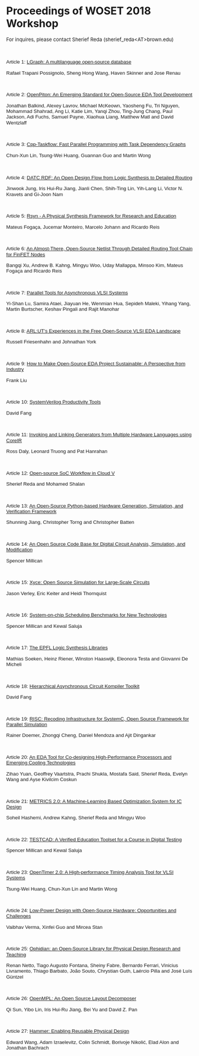 # Proceedings of WOSET 2018 Workshop

<p class=MsoNormalCxSpMiddle><span lang=EN style='font-size:10.0pt;line-height:
115%;mso-bidi-font-weight:bold'>For inquires, please contact Sherief Reda
(sherief_reda&lt;AT&gt;brown.edu)<o:p></o:p></span></p>

<p class=MsoNormalCxSpMiddle><span lang=EN><o:p>&nbsp;</o:p></span></p>

<p class=MsoNormalCxSpMiddle><span lang=EN style='font-size:10.0pt;line-height:
115%;font-family:"Verdana",sans-serif;mso-fareast-font-family:Verdana;
mso-bidi-font-family:Verdana'>Article 1: <a href="PDFs/a1.pdf"><span
style='text-decoration:none;text-underline:none'>LGraph: A multilanguage
open-source database</span></a><o:p></o:p></span></p>

<p class=MsoNormalCxSpMiddle><span lang=EN style='font-size:10.0pt;line-height:
115%;font-family:"Verdana",sans-serif;mso-fareast-font-family:Verdana;
mso-bidi-font-family:Verdana'>Rafael Trapani Possignolo, Sheng Hong Wang, Haven
Skinner and Jose Renau<o:p></o:p></span></p>

<p class=MsoNormalCxSpMiddle><span lang=EN style='font-size:10.0pt;line-height:
115%;font-family:"Verdana",sans-serif;mso-fareast-font-family:Verdana;
mso-bidi-font-family:Verdana'><o:p>&nbsp;</o:p></span></p>

<p class=MsoNormalCxSpMiddle><span lang=EN style='font-size:10.0pt;line-height:
115%;font-family:"Verdana",sans-serif;mso-fareast-font-family:Verdana;
mso-bidi-font-family:Verdana'>Article 2: <a href="PDFs/a2.pdf"><span
style='text-decoration:none;text-underline:none'>OpenPiton: An Emerging
Standard for Open-Source EDA Tool Development</span></a><o:p></o:p></span></p>

<p class=MsoNormalCxSpMiddle><span lang=EN style='font-size:10.0pt;line-height:
115%;font-family:"Verdana",sans-serif;mso-fareast-font-family:Verdana;
mso-bidi-font-family:Verdana'>Jonathan Balkind, Alexey Lavrov, Michael McKeown,
Yaosheng Fu, Tri Nguyen, Mohammad Shahrad, Ang Li, Katie Lim, Yanqi Zhou,
Ting-Jung Chang, Paul Jackson, Adi Fuchs, Samuel Payne, Xiaohua Liang, Matthew
Matl and David Wentzlaff<o:p></o:p></span></p>

<p class=MsoNormalCxSpMiddle><span lang=EN style='font-size:10.0pt;line-height:
115%;font-family:"Verdana",sans-serif;mso-fareast-font-family:Verdana;
mso-bidi-font-family:Verdana'><o:p>&nbsp;</o:p></span></p>

<p class=MsoNormalCxSpMiddle><span lang=EN style='font-size:10.0pt;line-height:
115%;font-family:"Verdana",sans-serif;mso-fareast-font-family:Verdana;
mso-bidi-font-family:Verdana'>Article 3: <a href="PDFs/a3.pdf"><span
style='text-decoration:none;text-underline:none'>Cpp-Taskflow: Fast Parallel
Programming with Task Dependency Graphs</span></a><o:p></o:p></span></p>

<p class=MsoNormalCxSpMiddle><span lang=EN style='font-size:10.0pt;line-height:
115%;font-family:"Verdana",sans-serif;mso-fareast-font-family:Verdana;
mso-bidi-font-family:Verdana'>Chun-Xun Lin, Tsung-Wei Huang, Guannan Guo and
Martin Wong<o:p></o:p></span></p>

<p class=MsoNormalCxSpMiddle><span lang=EN><o:p>&nbsp;</o:p></span></p>

<p class=MsoNormalCxSpMiddle><span lang=EN style='font-size:10.0pt;line-height:
115%;font-family:"Verdana",sans-serif;mso-fareast-font-family:Verdana;
mso-bidi-font-family:Verdana'>Article 4: <a href="PDFs/a4.pdf"><span
style='text-decoration:none;text-underline:none'>DATC RDF: An Open Design Flow
from Logic Synthesis to Detailed Routing</span></a><o:p></o:p></span></p>

<p class=MsoNormalCxSpMiddle><span lang=EN style='font-size:10.0pt;line-height:
115%;font-family:"Verdana",sans-serif;mso-fareast-font-family:Verdana;
mso-bidi-font-family:Verdana'>Jinwook Jung, Iris Hui-Ru Jiang, Jianli Chen,
Shih-Ting Lin, Yih-Lang Li, Victor N. Kravets and Gi-Joon Nam<o:p></o:p></span></p>

<p class=MsoNormalCxSpMiddle><span lang=EN style='font-size:10.0pt;line-height:
115%;font-family:"Verdana",sans-serif;mso-fareast-font-family:Verdana;
mso-bidi-font-family:Verdana'><o:p>&nbsp;</o:p></span></p>

<p class=MsoNormalCxSpMiddle><span lang=EN style='font-size:10.0pt;line-height:
115%;font-family:"Verdana",sans-serif;mso-fareast-font-family:Verdana;
mso-bidi-font-family:Verdana'>Article 5: <a href="PDFs/a5.pdf"><span
style='text-decoration:none;text-underline:none'>Rsyn - A Physical Synthesis
Framework for Research and Education</span></a><o:p></o:p></span></p>

<p class=MsoNormalCxSpMiddle><span lang=EN style='font-size:10.0pt;line-height:
115%;font-family:"Verdana",sans-serif;mso-fareast-font-family:Verdana;
mso-bidi-font-family:Verdana'>Mateus Fogaça, Jucemar Monteiro, Marcelo Johann
and Ricardo Reis<o:p></o:p></span></p>

<p class=MsoNormalCxSpMiddle><span lang=EN style='font-size:10.0pt;line-height:
115%;font-family:"Verdana",sans-serif;mso-fareast-font-family:Verdana;
mso-bidi-font-family:Verdana'><o:p>&nbsp;</o:p></span></p>

<p class=MsoNormalCxSpMiddle><span lang=EN style='font-size:10.0pt;line-height:
115%;font-family:"Verdana",sans-serif;mso-fareast-font-family:Verdana;
mso-bidi-font-family:Verdana'>Article 6: <a href="PDFs/a6.pdf"><span
style='text-decoration:none;text-underline:none'>An Almost-There, Open-Source
Netlist Through Detailed Routing Tool Chain for FinFET Nodes</span></a><o:p></o:p></span></p>

<p class=MsoNormalCxSpMiddle><span lang=EN style='font-size:10.0pt;line-height:
115%;font-family:"Verdana",sans-serif;mso-fareast-font-family:Verdana;
mso-bidi-font-family:Verdana'>Bangqi Xu, Andrew B. Kahng, Mingyu Woo, Uday
Mallappa, Minsoo Kim, Mateus Fogaça and Ricardo Reis<o:p></o:p></span></p>

<p class=MsoNormalCxSpMiddle><span lang=EN style='font-size:10.0pt;line-height:
115%;font-family:"Verdana",sans-serif;mso-fareast-font-family:Verdana;
mso-bidi-font-family:Verdana'><o:p>&nbsp;</o:p></span></p>

<p class=MsoNormalCxSpMiddle><span lang=EN style='font-size:10.0pt;line-height:
115%;font-family:"Verdana",sans-serif;mso-fareast-font-family:Verdana;
mso-bidi-font-family:Verdana'>Article 7: <a href="PDFs/a7.pdf"><span
style='text-decoration:none;text-underline:none'>Parallel Tools for
Asynchronous VLSI Systems</span></a><o:p></o:p></span></p>

<p class=MsoNormalCxSpMiddle><span lang=EN style='font-size:10.0pt;line-height:
115%;font-family:"Verdana",sans-serif;mso-fareast-font-family:Verdana;
mso-bidi-font-family:Verdana'>Yi-Shan Lu, Samira Ataei, Jiayuan He, Wenmian
Hua, Sepideh Maleki, Yihang Yang, Martin Burtscher, Keshav Pingali and Rajit
Manohar<o:p></o:p></span></p>

<p class=MsoNormalCxSpMiddle><span lang=EN style='font-size:10.0pt;line-height:
115%;font-family:"Verdana",sans-serif;mso-fareast-font-family:Verdana;
mso-bidi-font-family:Verdana'><o:p>&nbsp;</o:p></span></p>

<p class=MsoNormalCxSpMiddle><span lang=EN style='font-size:10.0pt;line-height:
115%;font-family:"Verdana",sans-serif;mso-fareast-font-family:Verdana;
mso-bidi-font-family:Verdana'>Article 8: <a href="PDFs/a8.pdf"><span class=GramE><span
style='text-decoration:none;text-underline:none'>ARL:UT’s</span></span><span
style='text-decoration:none;text-underline:none'> Experiences in the Free
Open-Source VLSI EDA Landscape</span></a><o:p></o:p></span></p>

<p class=MsoNormalCxSpMiddle><span lang=EN style='font-size:10.0pt;line-height:
115%;font-family:"Verdana",sans-serif;mso-fareast-font-family:Verdana;
mso-bidi-font-family:Verdana'>Russell Friesenhahn and Johnathan York<o:p></o:p></span></p>

<p class=MsoNormalCxSpMiddle><span lang=EN style='font-size:10.0pt;line-height:
115%;font-family:"Verdana",sans-serif;mso-fareast-font-family:Verdana;
mso-bidi-font-family:Verdana'><o:p>&nbsp;</o:p></span></p>

<p class=MsoNormalCxSpMiddle><span lang=EN style='font-size:10.0pt;line-height:
115%;font-family:"Verdana",sans-serif;mso-fareast-font-family:Verdana;
mso-bidi-font-family:Verdana'>Article 9: <a href="PDFs/a9.pdf"><span
style='text-decoration:none;text-underline:none'>How to Make Open-Source EDA
Project Sustainable: A Perspective from Industry</span></a><o:p></o:p></span></p>

<p class=MsoNormalCxSpMiddle><span lang=EN style='font-size:10.0pt;line-height:
115%;font-family:"Verdana",sans-serif;mso-fareast-font-family:Verdana;
mso-bidi-font-family:Verdana'>Frank Liu<o:p></o:p></span></p>

<p class=MsoNormalCxSpMiddle><span lang=EN style='font-size:10.0pt;line-height:
115%;font-family:"Verdana",sans-serif;mso-fareast-font-family:Verdana;
mso-bidi-font-family:Verdana'><o:p>&nbsp;</o:p></span></p>

<p class=MsoNormalCxSpMiddle><span lang=EN style='font-size:10.0pt;line-height:
115%;font-family:"Verdana",sans-serif;mso-fareast-font-family:Verdana;
mso-bidi-font-family:Verdana'>Article 10: <a href="PDFs/a10.pdf"><span
style='text-decoration:none;text-underline:none'>SystemVerilog Productivity
Tools</span></a><o:p></o:p></span></p>

<p class=MsoNormalCxSpMiddle><span lang=EN style='font-size:10.0pt;line-height:
115%;font-family:"Verdana",sans-serif;mso-fareast-font-family:Verdana;
mso-bidi-font-family:Verdana'>David Fang<o:p></o:p></span></p>

<p class=MsoNormalCxSpMiddle><span lang=EN style='font-size:10.0pt;line-height:
115%;font-family:"Verdana",sans-serif;mso-fareast-font-family:Verdana;
mso-bidi-font-family:Verdana'><o:p>&nbsp;</o:p></span></p>

<p class=MsoNormalCxSpMiddle><span lang=EN style='font-size:10.0pt;line-height:
115%;font-family:"Verdana",sans-serif;mso-fareast-font-family:Verdana;
mso-bidi-font-family:Verdana'>Article 11: <a href="PDFs/a11.pdf"><span
style='text-decoration:none;text-underline:none'>Invoking and Linking
Generators from Multiple Hardware Languages using CoreIR</span></a><o:p></o:p></span></p>

<p class=MsoNormalCxSpMiddle><span lang=EN style='font-size:10.0pt;line-height:
115%;font-family:"Verdana",sans-serif;mso-fareast-font-family:Verdana;
mso-bidi-font-family:Verdana'>Ross Daly, Leonard Truong and Pat Hanrahan<o:p></o:p></span></p>

<p class=MsoNormalCxSpMiddle><span lang=EN style='font-size:10.0pt;line-height:
115%;font-family:"Verdana",sans-serif;mso-fareast-font-family:Verdana;
mso-bidi-font-family:Verdana'><o:p>&nbsp;</o:p></span></p>

<p class=MsoNormalCxSpMiddle><span lang=EN style='font-size:10.0pt;line-height:
115%;font-family:"Verdana",sans-serif;mso-fareast-font-family:Verdana;
mso-bidi-font-family:Verdana'>Article 12: <a href="PDFs/a12.pdf"><span
style='text-decoration:none;text-underline:none'>Open-source SoC Workflow in
Cloud V</span></a><span style='mso-tab-count:1'> </span><o:p></o:p></span></p>

<p class=MsoNormalCxSpMiddle><span lang=EN style='font-size:10.0pt;line-height:
115%;font-family:"Verdana",sans-serif;mso-fareast-font-family:Verdana;
mso-bidi-font-family:Verdana'>Sherief Reda and Mohamed Shalan<o:p></o:p></span></p>

<p class=MsoNormalCxSpMiddle><span lang=EN style='font-size:10.0pt;line-height:
115%;font-family:"Verdana",sans-serif;mso-fareast-font-family:Verdana;
mso-bidi-font-family:Verdana'><o:p>&nbsp;</o:p></span></p>

<p class=MsoNormalCxSpMiddle><span lang=EN style='font-size:10.0pt;line-height:
115%;font-family:"Verdana",sans-serif;mso-fareast-font-family:Verdana;
mso-bidi-font-family:Verdana'>Article 13: <a href="PDFs/a13.pdf"><span
style='text-decoration:none;text-underline:none'>An Open-Source Python-based
Hardware Generation, Simulation, and Verification Framework</span></a><o:p></o:p></span></p>

<p class=MsoNormalCxSpMiddle><span lang=EN style='font-size:10.0pt;line-height:
115%;font-family:"Verdana",sans-serif;mso-fareast-font-family:Verdana;
mso-bidi-font-family:Verdana'>Shunning Jiang, Christopher Torng and Christopher
Batten<o:p></o:p></span></p>

<p class=MsoNormalCxSpMiddle><span lang=EN style='font-size:10.0pt;line-height:
115%;font-family:"Verdana",sans-serif;mso-fareast-font-family:Verdana;
mso-bidi-font-family:Verdana'><o:p>&nbsp;</o:p></span></p>

<p class=MsoNormalCxSpMiddle><span lang=EN style='font-size:10.0pt;line-height:
115%;font-family:"Verdana",sans-serif;mso-fareast-font-family:Verdana;
mso-bidi-font-family:Verdana'>Article 14: <a href="PDFs/a14.pdf"><span
style='text-decoration:none;text-underline:none'>An Open Source Code Base for
Digital Circuit Analysis, Simulation, and Modification</span></a><o:p></o:p></span></p>

<p class=MsoNormalCxSpMiddle><span lang=EN style='font-size:10.0pt;line-height:
115%;font-family:"Verdana",sans-serif;mso-fareast-font-family:Verdana;
mso-bidi-font-family:Verdana'>Spencer Millican<o:p></o:p></span></p>

<p class=MsoNormalCxSpMiddle><span lang=EN style='font-size:10.0pt;line-height:
115%;font-family:"Verdana",sans-serif;mso-fareast-font-family:Verdana;
mso-bidi-font-family:Verdana'><o:p>&nbsp;</o:p></span></p>

<p class=MsoNormalCxSpMiddle><span lang=EN style='font-size:10.0pt;line-height:
115%;font-family:"Verdana",sans-serif;mso-fareast-font-family:Verdana;
mso-bidi-font-family:Verdana'>Article 15: <a href="PDFs/a15.pdf"><span
style='text-decoration:none;text-underline:none'>Xyce: Open Source Simulation
for Large-Scale Circuits</span></a><o:p></o:p></span></p>

<p class=MsoNormalCxSpMiddle><span lang=EN style='font-size:10.0pt;line-height:
115%;font-family:"Verdana",sans-serif;mso-fareast-font-family:Verdana;
mso-bidi-font-family:Verdana'>Jason Verley, Eric Keiter and Heidi Thornquist<o:p></o:p></span></p>

<p class=MsoNormalCxSpMiddle><span lang=EN style='font-size:10.0pt;line-height:
115%;font-family:"Verdana",sans-serif;mso-fareast-font-family:Verdana;
mso-bidi-font-family:Verdana'><o:p>&nbsp;</o:p></span></p>

<p class=MsoNormalCxSpMiddle><span lang=EN style='font-size:10.0pt;line-height:
115%;font-family:"Verdana",sans-serif;mso-fareast-font-family:Verdana;
mso-bidi-font-family:Verdana'>Article 16: <a href="PDFs/a16.pdf"><span
style='text-decoration:none;text-underline:none'>System-on-chip Scheduling
Benchmarks for New Technologies</span></a><o:p></o:p></span></p>

<p class=MsoNormalCxSpMiddle><span lang=EN style='font-size:10.0pt;line-height:
115%;font-family:"Verdana",sans-serif;mso-fareast-font-family:Verdana;
mso-bidi-font-family:Verdana'>Spencer Millican and Kewal Saluja<o:p></o:p></span></p>

<p class=MsoNormalCxSpMiddle><span lang=EN style='font-size:10.0pt;line-height:
115%;font-family:"Verdana",sans-serif;mso-fareast-font-family:Verdana;
mso-bidi-font-family:Verdana'><o:p>&nbsp;</o:p></span></p>

<p class=MsoNormalCxSpMiddle><span lang=EN style='font-size:10.0pt;line-height:
115%;font-family:"Verdana",sans-serif;mso-fareast-font-family:Verdana;
mso-bidi-font-family:Verdana'>Article 17: <a href="PDFs/a17.pdf"><span
style='text-decoration:none;text-underline:none'>The EPFL Logic Synthesis
Libraries</span></a><o:p></o:p></span></p>

<p class=MsoNormalCxSpMiddle><span lang=EN style='font-size:10.0pt;line-height:
115%;font-family:"Verdana",sans-serif;mso-fareast-font-family:Verdana;
mso-bidi-font-family:Verdana'>Mathias Soeken, Heinz Riener, Winston Haaswijk,
Eleonora Testa and Giovanni De Micheli<o:p></o:p></span></p>

<p class=MsoNormalCxSpMiddle><span lang=EN style='font-size:10.0pt;line-height:
115%;font-family:"Verdana",sans-serif;mso-fareast-font-family:Verdana;
mso-bidi-font-family:Verdana'><o:p>&nbsp;</o:p></span></p>

<p class=MsoNormalCxSpMiddle><span lang=EN style='font-size:10.0pt;line-height:
115%;font-family:"Verdana",sans-serif;mso-fareast-font-family:Verdana;
mso-bidi-font-family:Verdana'>Article 18: <a href="PDFs/a18.pdf"><span
style='text-decoration:none;text-underline:none'>Hierarchical Asynchronous
Circuit Kompiler Toolkit</span></a><o:p></o:p></span></p>

<p class=MsoNormalCxSpMiddle><span lang=EN style='font-size:10.0pt;line-height:
115%;font-family:"Verdana",sans-serif;mso-fareast-font-family:Verdana;
mso-bidi-font-family:Verdana'>David Fang<o:p></o:p></span></p>

<p class=MsoNormalCxSpMiddle><span lang=EN style='font-size:10.0pt;line-height:
115%;font-family:"Verdana",sans-serif;mso-fareast-font-family:Verdana;
mso-bidi-font-family:Verdana'><o:p>&nbsp;</o:p></span></p>

<p class=MsoNormalCxSpMiddle><span lang=EN style='font-size:10.0pt;line-height:
115%;font-family:"Verdana",sans-serif;mso-fareast-font-family:Verdana;
mso-bidi-font-family:Verdana'>Article 19: <a href="PDFs/a19.pdf"><span
style='text-decoration:none;text-underline:none'>RISC: Recoding Infrastructure
for SystemC, Open Source Framework for Parallel Simulation</span></a><o:p></o:p></span></p>

<p class=MsoNormalCxSpMiddle><span lang=EN style='font-size:10.0pt;line-height:
115%;font-family:"Verdana",sans-serif;mso-fareast-font-family:Verdana;
mso-bidi-font-family:Verdana'>Rainer Doemer, Zhongqi Cheng, Daniel Mendoza and
Ajit Dingankar<o:p></o:p></span></p>

<p class=MsoNormalCxSpMiddle><span lang=EN style='font-size:10.0pt;line-height:
115%;font-family:"Verdana",sans-serif;mso-fareast-font-family:Verdana;
mso-bidi-font-family:Verdana'><o:p>&nbsp;</o:p></span></p>

<p class=MsoNormalCxSpMiddle><span lang=EN style='font-size:10.0pt;line-height:
115%;font-family:"Verdana",sans-serif;mso-fareast-font-family:Verdana;
mso-bidi-font-family:Verdana'>Article 20: <a href="PDFs/a20.pdf"><span
style='text-decoration:none;text-underline:none'>An EDA Tool for Co-designing
High-Performance Processors and Emerging Cooling Technologies</span></a><o:p></o:p></span></p>

<p class=MsoNormalCxSpMiddle><span lang=EN style='font-size:10.0pt;line-height:
115%;font-family:"Verdana",sans-serif;mso-fareast-font-family:Verdana;
mso-bidi-font-family:Verdana'>Zihao Yuan, Geoffrey Vaartstra, Prachi Shukla,
Mostafa Said, Sherief Reda, Evelyn Wang and Ayse Kivilcim Coskun<o:p></o:p></span></p>

<p class=MsoNormalCxSpMiddle><span lang=EN style='font-size:10.0pt;line-height:
115%;font-family:"Verdana",sans-serif;mso-fareast-font-family:Verdana;
mso-bidi-font-family:Verdana'><o:p>&nbsp;</o:p></span></p>

<p class=MsoNormalCxSpMiddle><span lang=EN style='font-size:10.0pt;line-height:
115%;font-family:"Verdana",sans-serif;mso-fareast-font-family:Verdana;
mso-bidi-font-family:Verdana'>Article 21: <a href="PDFs/a21.pdf"><span
style='text-decoration:none;text-underline:none'>METRICS 2.0: A
Machine-Learning Based Optimization System for IC Design</span></a><o:p></o:p></span></p>

<p class=MsoNormalCxSpMiddle><span lang=EN style='font-size:10.0pt;line-height:
115%;font-family:"Verdana",sans-serif;mso-fareast-font-family:Verdana;
mso-bidi-font-family:Verdana'>Soheil Hashemi, Andrew Kahng, Sherief Reda and
Mingyu Woo<o:p></o:p></span></p>

<p class=MsoNormalCxSpMiddle><span lang=EN style='font-size:10.0pt;line-height:
115%;font-family:"Verdana",sans-serif;mso-fareast-font-family:Verdana;
mso-bidi-font-family:Verdana'><o:p>&nbsp;</o:p></span></p>

<p class=MsoNormalCxSpMiddle><span lang=EN style='font-size:10.0pt;line-height:
115%;font-family:"Verdana",sans-serif;mso-fareast-font-family:Verdana;
mso-bidi-font-family:Verdana'>Article 22: <a href="PDFs/a22.pdf"><span
style='text-decoration:none;text-underline:none'>TESTCAD: A Verified Education
Toolset for a Course in Digital Testing</span></a><o:p></o:p></span></p>

<p class=MsoNormalCxSpMiddle><span lang=EN style='font-size:10.0pt;line-height:
115%;font-family:"Verdana",sans-serif;mso-fareast-font-family:Verdana;
mso-bidi-font-family:Verdana'>Spencer Millican and Kewal Saluja<o:p></o:p></span></p>

<p class=MsoNormalCxSpMiddle><span lang=EN style='font-size:10.0pt;line-height:
115%;font-family:"Verdana",sans-serif;mso-fareast-font-family:Verdana;
mso-bidi-font-family:Verdana'><o:p>&nbsp;</o:p></span></p>

<p class=MsoNormalCxSpMiddle><span lang=EN style='font-size:10.0pt;line-height:
115%;font-family:"Verdana",sans-serif;mso-fareast-font-family:Verdana;
mso-bidi-font-family:Verdana'>Article 23: <a href="PDFs/a23.pdf"><span
style='text-decoration:none;text-underline:none'>OpenTimer 2.0: A
High-performance Timing Analysis Tool for VLSI Systems</span></a><o:p></o:p></span></p>

<p class=MsoNormalCxSpMiddle><span lang=EN style='font-size:10.0pt;line-height:
115%;font-family:"Verdana",sans-serif;mso-fareast-font-family:Verdana;
mso-bidi-font-family:Verdana'>Tsung-Wei Huang, Chun-Xun Lin and Martin Wong<o:p></o:p></span></p>

<p class=MsoNormalCxSpMiddle><span lang=EN style='font-size:10.0pt;line-height:
115%;font-family:"Verdana",sans-serif;mso-fareast-font-family:Verdana;
mso-bidi-font-family:Verdana'><o:p>&nbsp;</o:p></span></p>

<p class=MsoNormalCxSpMiddle><span lang=EN style='font-size:10.0pt;line-height:
115%;font-family:"Verdana",sans-serif;mso-fareast-font-family:Verdana;
mso-bidi-font-family:Verdana'>Article 24: <a href="PDFs/a24.pdf"><span
style='text-decoration:none;text-underline:none'>Low-Power Design with
Open-Source Hardware: Opportunities and Challenges</span></a><o:p></o:p></span></p>

<p class=MsoNormalCxSpMiddle><span lang=EN style='font-size:10.0pt;line-height:
115%;font-family:"Verdana",sans-serif;mso-fareast-font-family:Verdana;
mso-bidi-font-family:Verdana'>Vaibhav Verma, Xinfei Guo and Mircea Stan<o:p></o:p></span></p>

<p class=MsoNormalCxSpMiddle><span lang=EN style='font-size:10.0pt;line-height:
115%;font-family:"Verdana",sans-serif;mso-fareast-font-family:Verdana;
mso-bidi-font-family:Verdana'><o:p>&nbsp;</o:p></span></p>

<p class=MsoNormalCxSpMiddle><span lang=EN style='font-size:10.0pt;line-height:
115%;font-family:"Verdana",sans-serif;mso-fareast-font-family:Verdana;
mso-bidi-font-family:Verdana'>Article 25: <a href="PDFs/a25.pdf"><span
style='text-decoration:none;text-underline:none'>Ophidian: <span class=GramE>an</span>
Open-Source Library for Physical Design Research and Teaching</span></a><o:p></o:p></span></p>

<p class=MsoNormalCxSpMiddle><span lang=EN style='font-size:10.0pt;line-height:
115%;font-family:"Verdana",sans-serif;mso-fareast-font-family:Verdana;
mso-bidi-font-family:Verdana'>Renan Netto, Tiago Augusto Fontana, Sheiny Fabre,
Bernardo Ferrari, Vinicius Livramento, Thiago Barbato, João Souto, Chrystian
Guth, Laércio Pilla and José Luís Güntzel<o:p></o:p></span></p>

<p class=MsoNormalCxSpMiddle><span lang=EN style='font-size:10.0pt;line-height:
115%;font-family:"Verdana",sans-serif;mso-fareast-font-family:Verdana;
mso-bidi-font-family:Verdana'><o:p>&nbsp;</o:p></span></p>

<p class=MsoNormalCxSpMiddle><span lang=EN style='font-size:10.0pt;line-height:
115%;font-family:"Verdana",sans-serif;mso-fareast-font-family:Verdana;
mso-bidi-font-family:Verdana'>Article 26: <a href="PDFs/a26.pdf"><span
style='text-decoration:none;text-underline:none'>OpenMPL: An Open Source Layout
Decomposer</span></a><o:p></o:p></span></p>

<p class=MsoNormalCxSpMiddle><span lang=EN style='font-size:10.0pt;line-height:
115%;font-family:"Verdana",sans-serif;mso-fareast-font-family:Verdana;
mso-bidi-font-family:Verdana'>Qi Sun, Yibo Lin, Iris Hui-Ru Jiang, Bei Yu and
David Z. Pan<o:p></o:p></span></p>

<p class=MsoNormalCxSpMiddle><span lang=EN style='font-size:10.0pt;line-height:
115%;font-family:"Verdana",sans-serif;mso-fareast-font-family:Verdana;
mso-bidi-font-family:Verdana'><o:p>&nbsp;</o:p></span></p>

<p class=MsoNormalCxSpMiddle><span lang=EN style='font-size:10.0pt;line-height:
115%;font-family:"Verdana",sans-serif;mso-fareast-font-family:Verdana;
mso-bidi-font-family:Verdana'>Article 27: <a href="PDFs/a27.pdf"><span
style='text-decoration:none;text-underline:none'>Hammer: Enabling Reusable Physical
Design</span></a><o:p></o:p></span></p>

<p class=MsoNormalCxSpMiddle><span lang=EN style='font-size:10.0pt;line-height:
115%;font-family:"Verdana",sans-serif;mso-fareast-font-family:Verdana;
mso-bidi-font-family:Verdana'>Edward Wang, Adam Izraelevitz, Colin Schmidt,
Borivoje Nikolić, Elad Alon and Jonathan Bachrach<o:p></o:p></span></p>

<p class=MsoNormalCxSpMiddle><b style='mso-bidi-font-weight:normal'><span
lang=EN style='font-size:12.0pt;line-height:115%;font-family:"Verdana",sans-serif;
mso-fareast-font-family:Verdana;mso-bidi-font-family:Verdana'><o:p>&nbsp;</o:p></span></b></p>

